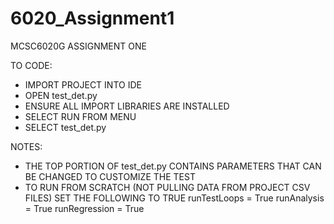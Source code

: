 # 6020_Assignment1

MCSC6020G ASSIGNMENT ONE

TO CODE:
- IMPORT PROJECT INTO IDE
- OPEN test_det.py
- ENSURE ALL IMPORT LIBRARIES ARE INSTALLED
- SELECT RUN FROM MENU
- SELECT test_det.py

NOTES:
- THE TOP PORTION OF test_det.py CONTAINS PARAMETERS
  THAT CAN BE CHANGED TO CUSTOMIZE THE TEST
- TO RUN FROM SCRATCH (NOT PULLING DATA FROM PROJECT
  CSV FILES) SET THE FOLLOWING TO TRUE
   runTestLoops = True
   runAnalysis = True
   runRegression = True
